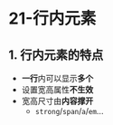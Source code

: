 # 21-行内元素

## 1. 行内元素的特点

- **一行**内可以显示**多个**
- 设置宽高属性**不生效**
- 宽高尺寸由**内容撑开**
  - `strong`/`span`/`a`/`em`...